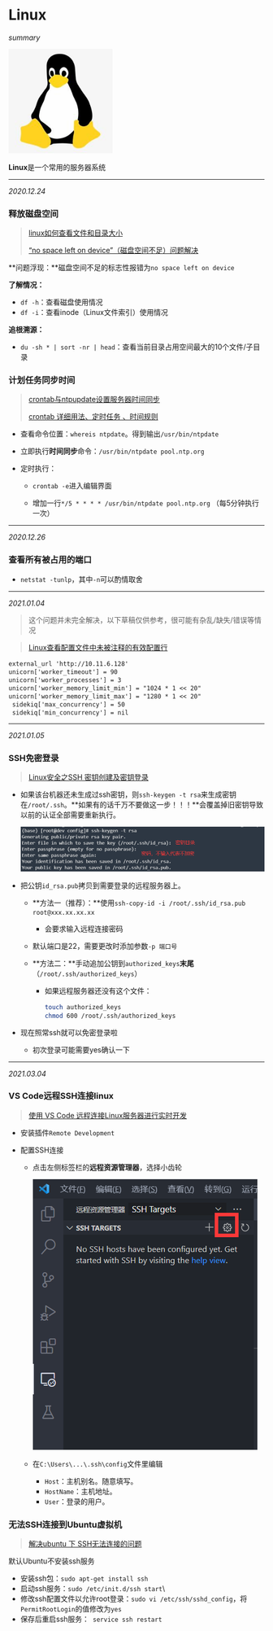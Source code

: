 # Linux

*summary*

<img src="Linux.assets/image-20201226183218723.png" alt="image-20201226183218723" style="zoom:80%;" />

**Linux**是一个常用的服务器系统

---

*2020.12.24*

### 释放磁盘空间

> [linux如何查看文件和目录大小](https://www.linuxprobe.com/linux-file-look.html)
>
> [“no space left on device”（磁盘空间不足）问题解决](https://blog.csdn.net/youmatterhsp/article/details/80382552)

**问题浮现：**磁盘空间不足的标志性报错为`no space left on device`

**了解情况：**

- `df -h`：查看磁盘使用情况
- `df -i`：查看inode（Linux文件索引）使用情况

**追根溯源：**

- `du -sh * | sort -nr | head`：查看当前目录占用空间最大的10个文件/子目录

### 计划任务同步时间

> [crontab与ntpupdate设置服务器时间同步](https://www.cnblogs.com/dyj0201/p/6477996.html)
>
> [crontab 详细用法、定时任务 、时间规则](https://blog.csdn.net/u013967628/article/details/83504839)

- 查看命令位置：`whereis ntpdate`。得到输出`/usr/bin/ntpdate`
- 立即执行**时间同步**命令：`/usr/bin/ntpdate pool.ntp.org   `
- 定时执行：

  - `crontab -e`进入编辑界面

  - 增加一行`*/5 * * * * /usr/bin/ntpdate pool.ntp.org` （每5分钟执行一次）

---

*2020.12.26*

### 查看所有被占用的端口

- `netstat -tunlp`，其中`-n`可以酌情取舍

---

*2021.01.04*

> 这个问题并未完全解决，以下草稿仅供参考，很可能有杂乱/缺失/错误等情况

>  [Linux查看配置文件中未被注释的有效配置行](https://www.cnblogs.com/gange111/p/9582637.html)

```
external_url 'http://10.11.6.128'
unicorn['worker_timeout'] = 90
unicorn['worker_processes'] = 3
unicorn['worker_memory_limit_min'] = "1024 * 1 << 20"
unicorn['worker_memory_limit_max'] = "1280 * 1 << 20"
 sidekiq['max_concurrency'] = 50
 sidekiq['min_concurrency'] = nil
```

---

*2021.01.05*

### SSH免密登录

> [Linux安全之SSH 密钥创建及密钥登录](https://blog.csdn.net/nahancy/article/details/79059135)

- 如果该台机器还未生成过ssh密钥，则`ssh-keygen -t rsa`来生成密钥在`/root/.ssh`。**如果有的话千万不要做这一步！！！**会覆盖掉旧密钥导致以前的认证全部需要重新执行。

  <img src="Linux.assets/image-20210105170138700.png" alt="image-20210105170138700" style="zoom:80%;" />

- 把公钥`id_rsa.pub`拷贝到需要登录的远程服务器上。

  - **方法一（推荐）：**使用`ssh-copy-id -i /root/.ssh/id_rsa.pub root@xxx.xx.xx.xx`
    
    - 会要求输入远程连接密码
  - 默认端口是22，需要更改时添加参数`-p 端口号`
    
  - **方法二：**手动追加公钥到`authorized_keys`**末尾**（`/root/.ssh/authorized_keys`）

    - 如果远程服务器还没有这个文件：

      ```sh
      touch authorized_keys
      chmod 600 /root/.ssh/authorized_keys
      ```

- 现在照常ssh就可以免密登录啦
  
  - 初次登录可能需要yes确认一下

---

*2021.03.04*

### VS Code远程SSH连接linux

> [使用 VS Code 远程连接Linux服务器进行实时开发](https://blog.csdn.net/weixin_42864357/article/details/105658765)

- 安装插件`Remote Development`

- 配置SSH连接

  - 点击左侧标签栏的**远程资源管理器**，选择小齿轮

    ![image-20210304101754185](Linux.assets/image-20210304101754185.png)

  - 在`C:\Users\...\.ssh\config`文件里编辑

    - `Host`：主机别名。随意填写。
    - `HostName`：主机地址。
    - `User`：登录的用户。

### 无法SSH连接到Ubuntu虚拟机

> [解决ubuntu 下 SSH无法连接的问题](http://blog.chinaunix.net/uid-69944074-id-5831708.html)

默认Ubuntu不安装ssh服务

- 安装ssh包：`sudo apt-get install ssh`
- 启动ssh服务：`sudo /etc/init.d/ssh start`\
- 修改ssh配置文件以允许root登录：`sudo vi /etc/ssh/sshd_config`，将`PermitRootLogin`的值修改为`yes`
- 保存后重启ssh服务：` service ssh restart`

